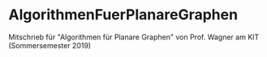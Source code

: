 # AlgorithmenFuerPlanareGraphen
Mitschrieb für "Algorithmen für Planare Graphen" von Prof. Wagner am KIT (Sommersemester 2019)
